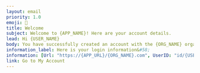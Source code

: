 ```yaml
---
layout: email
priority: 1.0
emoji: 👋
title: Welcome
subject: Welcome to {APP_NAME}! Here are your account details.
lead: Hi {USER_NAME}
body: You have successfully created an account with the {ORG_NAME} organization in the {APP_NAME}.
information_label: Here is your login information&#58;
information: [Url: "https://{APP_URL}/{ORG_NAME}.com", UserID: "id/{USER_EMAIL}"]
link: Go to My Account
---
```

